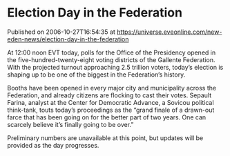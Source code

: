 # Election Day in the Federation
Published on 2006-10-27T16:54:35 at https://universe.eveonline.com/new-eden-news/election-day-in-the-federation

At 12:00 noon EVT today, polls for the Office of the Presidency opened in the five-hundred-twenty-eight voting districts of the Gallente Federation. With the projected turnout approaching 2.5 trillion voters, today’s election is shaping up to be one of the biggest in the Federation’s history.   
  
Booths have been opened in every major city and municipality across the Federation, and already citizens are flocking to cast their votes. Sepault Farina, analyst at the Center for Democratic Advance, a Sovicou political think-tank, touts today’s proceedings as the “grand finale of a drawn-out farce that has been going on for the better part of two years. One can scarcely believe it’s finally going to be over.”   
  
Preliminary numbers are unavailable at this point, but updates will be provided as the day progresses.
